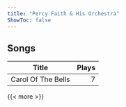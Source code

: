 ```yaml
---
title: "Percy Faith & His Orchestra"
ShowToc: false
---
```


## Songs
Title | Plays 
----- | -----: 
Carol Of The Bells | 7

{{< more >}}